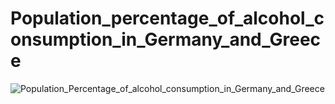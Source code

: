# Population_percentage_of_alcohol_consumption_in_Germany_and_Greece
![Population_Percentage_of_alcohol_consumption_in_Germany_and_Greece](https://github.com/user-attachments/assets/3446af5d-9a75-4e4c-a2e6-58740c582905)
